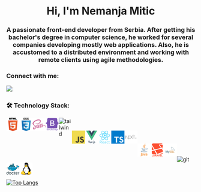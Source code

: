 <h1 align="center">Hi, I'm Nemanja Mitic</h1>
<h3 align="center">
 A passionate front-end developer from Serbia. After getting his bachelor's degree in computer science, he worked for several companies developing mostly web applications. Also, he is accustomed to a distributed environment and working with remote clients using agile methodologies.
</h3>

<h3 align="left">Connect with me:</h3>

 [<img src="https://img.shields.io/badge/linkedin-%230077B5.svg?&style=for-the-badge&logo=linkedin&logoColor=white" />](https://www.linkedin.com/in/nemanjamitic1985)


<h3 align="left"> 🛠 Technology Stack:</h3>
<img align="left" alt="HTML5" width="35px" src="https://raw.githubusercontent.com/github/explore/80688e429a7d4ef2fca1e82350fe8e3517d3494d/topics/html/html.png" />
<img align="left" alt="CSS3" width="35px" src="https://raw.githubusercontent.com/github/explore/80688e429a7d4ef2fca1e82350fe8e3517d3494d/topics/css/css.png" />
<img align="left" alt="Sass" width="35px" src="https://raw.githubusercontent.com/github/explore/80688e429a7d4ef2fca1e82350fe8e3517d3494d/topics/sass/sass.png" /> 
<img align="left"  width="35px" src="https://raw.githubusercontent.com/devicons/devicon/master/icons/bootstrap/bootstrap-plain-wordmark.svg" alt="bootstrap" />
<img align="left" width="35px" src="https://www.vectorlogo.zone/logos/tailwindcss/tailwindcss-icon.svg" alt="tailwind" />

<br><br>
<img align="left" alt="JavaScript" width="35px" src="https://raw.githubusercontent.com/github/explore/80688e429a7d4ef2fca1e82350fe8e3517d3494d/topics/javascript/javascript.png" />
<img align="left" width="35px" src="https://raw.githubusercontent.com/devicons/devicon/master/icons/vuejs/vuejs-original-wordmark.svg" />
<img align="left" width="35px" src="https://raw.githubusercontent.com/devicons/devicon/master/icons/react/react-original-wordmark.svg" />
<img align="left" alt="Typescript" width="35px" src="https://raw.githubusercontent.com/github/explore/80688e429a7d4ef2fca1e82350fe8e3517d3494d/topics/typescript/typescript.png" />
<img align="left" alt="NextJS" width="35px" src="https://raw.githubusercontent.com/github/explore/28b02bbc9ad9f7a503c43775aebeb515dc2da5fc/topics/nextjs/nextjs.png" />
<br><br>
<img align="left" alt="Java" width="35px" src="https://raw.githubusercontent.com/github/explore/80688e429a7d4ef2fca1e82350fe8e3517d3494d/topics/java/java.png" />
<img align="left" width="35px" src="https://raw.githubusercontent.com/devicons/devicon/master/icons/laravel/laravel-plain-wordmark.svg" alt="laravel" />
<img align="left" alt="Mysql" width="35px" src="https://raw.githubusercontent.com/github/explore/80688e429a7d4ef2fca1e82350fe8e3517d3494d/topics/mysql/mysql.png" />
<br><br>
<img align="left" width="35px" src="https://www.vectorlogo.zone/logos/git-scm/git-scm-icon.svg" alt="git" />
<img align="left" width="35px" src="https://raw.githubusercontent.com/devicons/devicon/master/icons/docker/docker-original-wordmark.svg" alt="docker" />
<img align="left" width="35px" src="https://raw.githubusercontent.com/devicons/devicon/master/icons/linux/linux-original.svg" alt="linux" />

<br><br>

[![Top Langs](https://github-readme-stats.vercel.app/api/top-langs/?username=anuraghazra&layout=compact&theme=radical)](https://github.com/anuraghazra/github-readme-stats)


